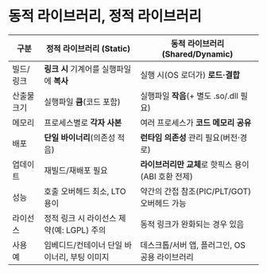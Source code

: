 # 동적 라이브러리, 정적 라이브러리

| 구분     | 정적 라이브러리 (Static)           | 동적 라이브러리 (Shared/Dynamic)        |
| ------ | --------------------------- | -------------------------------- |
| 빌드/링크  | **링크 시** 기계어를 실행파일에 **복사**  | 실행 시(OS 로더가) **로드·결합**           |
| 산출물 크기 | 실행파일 **큼**(코드 포함)           | 실행파일 **작음**(+ 별도 .so/.dll 필요)    |
| 메모리    | 프로세스별로 **각자 사본**            | 여러 프로세스가 **코드 메모리 공유**           |
| 배포     | **단일 바이너리**(의존성 적음)         | **런타임 의존성** 관리 필요(버전·경로)         |
| 업데이트   | 재빌드/재배포 필요                  | **라이브러리만 교체**로 핫픽스 용이(ABI 호환 전제) |
| 성능     | 호출 오버헤드 최소, LTO 용이          | 약간의 간접 참조(PIC/PLT/GOT) 오버헤드 가능   |
| 라이선스   | 정적 링크 시 라이선스 제약(예: LGPL) 주의 | 동적 링크가 완화되는 경우 있음                |
| 사용 예   | 임베디드/컨테이너 단일 바이너리, 부팅 이미지   | 데스크톱/서버 앱, 플러그인, OS 공용 라이브러리     |
